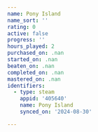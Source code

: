```yaml
---
name: Pony Island
name_sort: ''
rating: 0
active: false
progress: ''
hours_played: 2
purchased_on: .nan
started_on: .nan
beaten_on: .nan
completed_on: .nan
mastered_on: .nan
identifiers:
  - type: steam
    appid: '405640'
    name: Pony Island
    synced_on: '2024-08-30'

---
```

